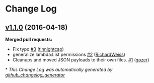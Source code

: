 # Change Log

## [v1.1.0](https://github.com/nubisproject/nubis-terraform-cloudhealth/tree/v1.1.0) (2016-04-18)
**Merged pull requests:**

- Fix typo [\#3](https://github.com/nubisproject/nubis-terraform-cloudhealth/pull/3) ([tinnightcap](https://github.com/tinnightcap))
- generalize lambda:List permissions [\#2](https://github.com/nubisproject/nubis-terraform-cloudhealth/pull/2) ([RichardWeiss](https://github.com/RichardWeiss))
- Cleanups and moved JSON payloads to their own files. [\#1](https://github.com/nubisproject/nubis-terraform-cloudhealth/pull/1) ([gozer](https://github.com/gozer))



\* *This Change Log was automatically generated by [github_changelog_generator](https://github.com/skywinder/Github-Changelog-Generator)*